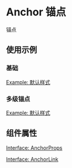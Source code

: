 # Anchor 锚点

锚点

## 使用示例

### 基础

[Example: 默认样式](./_example/AnchorBase.jsx)

### 多级锚点

[Example: 默认样式](./_example/AnchorLevel.jsx)

## 组件属性

[Interface: AnchorProps](./Anchor.tsx)

[Interface: AnchorLink](./Anchor.tsx)